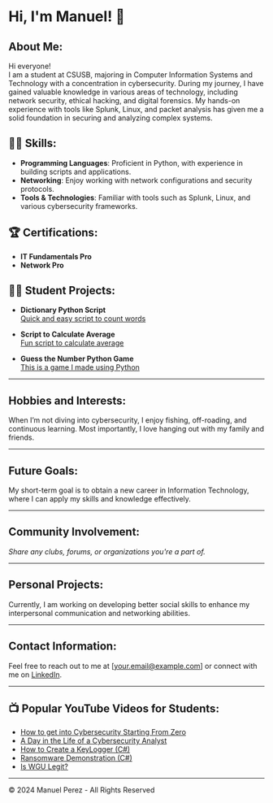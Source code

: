 # Hi, I'm Manuel! 👋

## About Me:
Hi everyone!  
I am a student at CSUSB, majoring in Computer Information Systems and Technology with a concentration in cybersecurity. During my journey, I have gained valuable knowledge in various areas of technology, including network security, ethical hacking, and digital forensics. My hands-on experience with tools like Splunk, Linux, and packet analysis has given me a solid foundation in securing and analyzing complex systems.

## 👨‍💻 Skills:
- **Programming Languages**: Proficient in Python, with experience in building scripts and applications.
- **Networking**: Enjoy working with network configurations and security protocols.
- **Tools & Technologies**: Familiar with tools such as Splunk, Linux, and various cybersecurity frameworks.

## 🏆 Certifications:
- **IT Fundamentals Pro**
- **Network Pro** 

## 👨‍💻 Student Projects:

- **Dictionary Python Script**  
  [Quick and easy script to count words](https://github.com/user-attachments/files/17177150/Dictionary.python.Script-Manuel.Perez.pdf)

- **Script to Calculate Average**  
  [Fun script to calculate average](https://github.com/user-attachments/files/17177158/Script.to.calculate.Average-Manuel.Perez.pdf)

- **Guess the Number Python Game**  
  [This is a game I made using Python](https://github.com/user-attachments/files/17251566/Guess.the.number.Python.game-Manuel.Perez.pdf)

---

## Hobbies and Interests:
When I’m not diving into cybersecurity, I enjoy fishing, off-roading, and continuous learning. Most importantly, I love hanging out with my family and friends.

---

## Future Goals:
My short-term goal is to obtain a new career in Information Technology, where I can apply my skills and knowledge effectively.

---

## Community Involvement:
*Share any clubs, forums, or organizations you're a part of.*

---

## Personal Projects:
Currently, I am working on developing better social skills to enhance my interpersonal communication and networking abilities.

---

## Contact Information:
Feel free to reach out to me at [your.email@example.com] or connect with me on [LinkedIn](https://www.linkedin.com/in/your-linkedin-profile).

---

## 📺 Popular YouTube Videos for Students:

- [How to get into Cybersecurity Starting From Zero](https://www.youtube.com/watch?v=a83ASGn_V_s)
- [A Day in the Life of a Cybersecurity Analyst](https://www.youtube.com/watch?v=uHy3oM7NnoU)
- [How to Create a KeyLogger (C#)](https://www.youtube.com/watch?v=N-L9hklSlNk)
- [Ransomware Demonstration (C#)](https://www.youtube.com/watch?v=OfvdQeh79s0)
- [Is WGU Legit?](https://www.youtube.com/watch?v=E2MwRWxDBkA)

---

© 2024 Manuel Perez - All Rights Reserved
